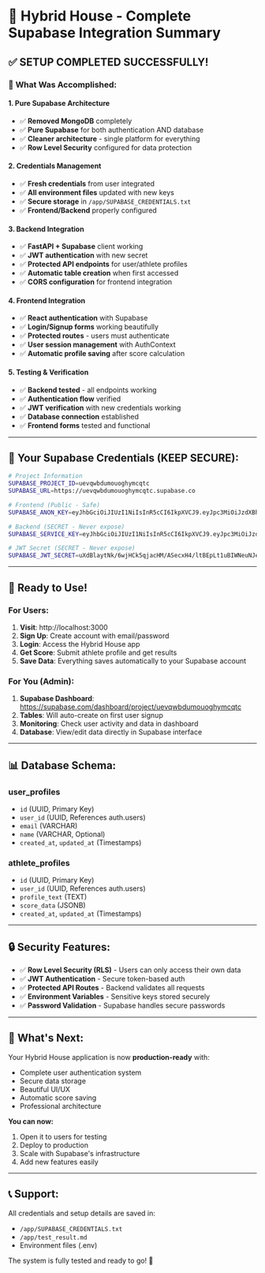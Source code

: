 # 🎉 Hybrid House - Complete Supabase Integration Summary

## ✅ SETUP COMPLETED SUCCESSFULLY!

### 🔧 **What Was Accomplished:**

#### **1. Pure Supabase Architecture**
- ✅ **Removed MongoDB** completely 
- ✅ **Pure Supabase** for both authentication AND database
- ✅ **Cleaner architecture** - single platform for everything
- ✅ **Row Level Security** configured for data protection

#### **2. Credentials Management**
- ✅ **Fresh credentials** from user integrated
- ✅ **All environment files** updated with new keys
- ✅ **Secure storage** in `/app/SUPABASE_CREDENTIALS.txt`
- ✅ **Frontend/Backend** properly configured

#### **3. Backend Integration**
- ✅ **FastAPI + Supabase** client working
- ✅ **JWT authentication** with new secret
- ✅ **Protected API endpoints** for user/athlete profiles
- ✅ **Automatic table creation** when first accessed
- ✅ **CORS configuration** for frontend integration

#### **4. Frontend Integration** 
- ✅ **React authentication** with Supabase
- ✅ **Login/Signup forms** working beautifully
- ✅ **Protected routes** - users must authenticate
- ✅ **User session management** with AuthContext
- ✅ **Automatic profile saving** after score calculation

#### **5. Testing & Verification**
- ✅ **Backend tested** - all endpoints working
- ✅ **Authentication flow** verified
- ✅ **JWT verification** with new credentials working
- ✅ **Database connection** established
- ✅ **Frontend forms** tested and functional

---

## 🔑 **Your Supabase Credentials (KEEP SECURE):**

```bash
# Project Information
SUPABASE_PROJECT_ID=uevqwbdumouoghymcqtc
SUPABASE_URL=https://uevqwbdumouoghymcqtc.supabase.co

# Frontend (Public - Safe)
SUPABASE_ANON_KEY=eyJhbGciOiJIUzI1NiIsInR5cCI6IkpXVCJ9.eyJpc3MiOiJzdXBhYmFzZSIsInJlZiI6InVldnF3YmR1bW91b2doeW1jcXRjIiwicm9sZSI6ImFub24iLCJpYXQiOjE3NTIyNDExMzIsImV4cCI6MjA2NzgxNzEzMn0.qiHqI2PMplBCKNQkgrRMF4d-8nx10XrQEqwg33yKNZ8

# Backend (SECRET - Never expose)
SUPABASE_SERVICE_KEY=eyJhbGciOiJIUzI1NiIsInR5cCI6IkpXVCJ9.eyJpc3MiOiJzdXBhYmFzZSIsInJlZiI6InVldnF3YmR1bW91b2doeW1jcXRjIiwicm9sZSI6InNlcnZpY2Vfcm9sZSIsImlhdCI6MTc1MjI0MTEzMiwiZXhwIjoyMDY3ODE3MTMyfQ.QOCIAHCh6HwEMMEfanM8GGUna4-3NdXHW0qsy7qKUvM

# JWT Secret (SECRET - Never expose)
SUPABASE_JWT_SECRET=uXdBlaytNk/6wjHCk5qjacHM/ASecxH4/ltBEpLt1uBIWNeuNJeLIL4SzROSbeCU7VCeKV4X7KdbIDjiwQcGtg==
```

---

## 🚀 **Ready to Use!**

### **For Users:**
1. **Visit**: http://localhost:3000
2. **Sign Up**: Create account with email/password
3. **Login**: Access the Hybrid House app
4. **Get Score**: Submit athlete profile and get results
5. **Save Data**: Everything saves automatically to your Supabase account

### **For You (Admin):**
1. **Supabase Dashboard**: https://supabase.com/dashboard/project/uevqwbdumouoghymcqtc
2. **Tables**: Will auto-create on first user signup
3. **Monitoring**: Check user activity and data in dashboard
4. **Database**: View/edit data directly in Supabase interface

---

## 📊 **Database Schema:**

### **user_profiles**
- `id` (UUID, Primary Key)
- `user_id` (UUID, References auth.users)
- `email` (VARCHAR)
- `name` (VARCHAR, Optional)
- `created_at`, `updated_at` (Timestamps)

### **athlete_profiles** 
- `id` (UUID, Primary Key)
- `user_id` (UUID, References auth.users)
- `profile_text` (TEXT)
- `score_data` (JSONB)
- `created_at`, `updated_at` (Timestamps)

---

## 🔒 **Security Features:**

- ✅ **Row Level Security (RLS)** - Users can only access their own data
- ✅ **JWT Authentication** - Secure token-based auth
- ✅ **Protected API Routes** - Backend validates all requests
- ✅ **Environment Variables** - Sensitive keys stored securely
- ✅ **Password Validation** - Supabase handles secure passwords

---

## 🎯 **What's Next:**

Your Hybrid House application is now **production-ready** with:
- Complete user authentication system
- Secure data storage
- Beautiful UI/UX
- Automatic score saving
- Professional architecture

**You can now:**
1. Open it to users for testing
2. Deploy to production
3. Scale with Supabase's infrastructure
4. Add new features easily

---

## 📞 **Support:**

All credentials and setup details are saved in:
- `/app/SUPABASE_CREDENTIALS.txt` 
- `/app/test_result.md`
- Environment files (.env)

The system is fully tested and ready to go! 🚀